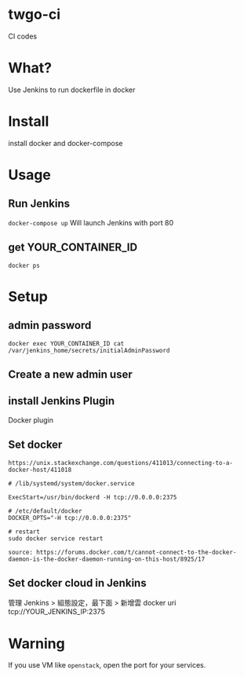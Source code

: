 # twgo-ci
CI codes

# What?
Use Jenkins to run dockerfile in docker

# Install
install docker and docker-compose

# Usage
## Run Jenkins
`docker-compose up`
Will launch Jenkins with port 80

## get YOUR_CONTAINER_ID
`docker ps`

# Setup

## admin password
`docker exec YOUR_CONTAINER_ID cat /var/jenkins_home/secrets/initialAdminPassword`


## Create a new admin user

## install Jenkins Plugin
Docker plugin

## Set docker
```
https://unix.stackexchange.com/questions/411013/connecting-to-a-docker-host/411018

# /lib/systemd/system/docker.service

ExecStart=/usr/bin/dockerd -H tcp://0.0.0.0:2375

# /etc/default/docker
DOCKER_OPTS="-H tcp://0.0.0.0:2375"

# restart
sudo docker service restart

source: https://forums.docker.com/t/cannot-connect-to-the-docker-daemon-is-the-docker-daemon-running-on-this-host/8925/17
```

## Set docker cloud in Jenkins
管理 Jenkins > 組態設定，最下面 > 新增雲 docker
uri tcp://YOUR_JENKINS_IP:2375

# Warning
If you use VM like `openstack`, open the port for your services.
